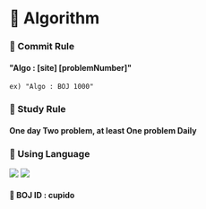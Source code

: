 # :beers: Algorithm

### :pushpin: Commit Rule
#### "Algo : [site] [problemNumber]"
``` ex) "Algo : BOJ 1000" ```

### :pushpin: Study Rule
#### One day Two problem, at least One problem Daily

### :pushpin: Using Language
<img src="https://img.shields.io/badge/Python-000000?style=flat-square"/></a> 
<img src="https://img.shields.io/badge/Java-000000?style=flat-square"/></a> 

#### :wave: BOJ ID : cupido
